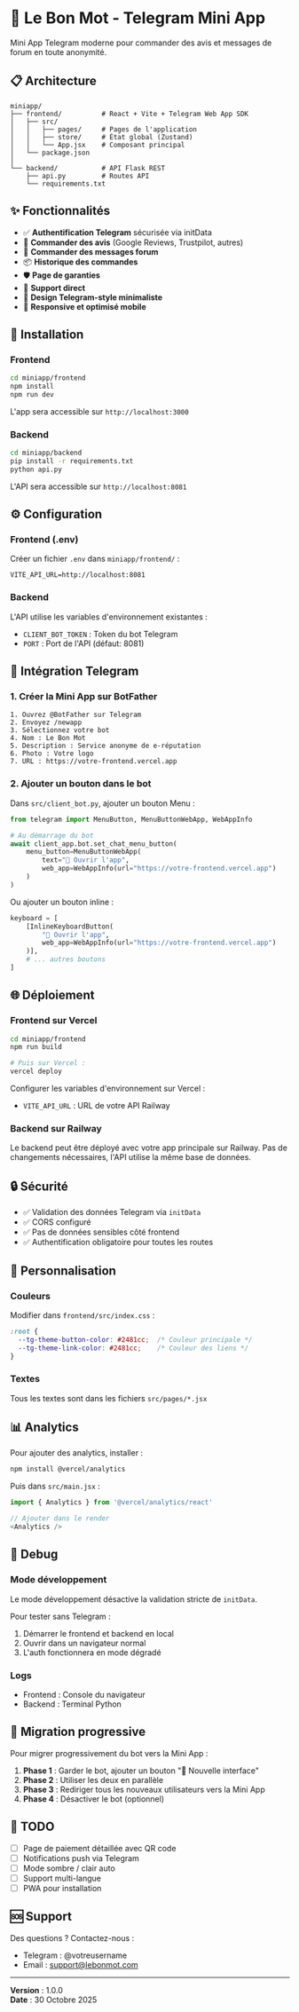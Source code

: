 # 🚀 Le Bon Mot - Telegram Mini App

Mini App Telegram moderne pour commander des avis et messages de forum en toute anonymité.

## 📋 Architecture

```
miniapp/
├── frontend/          # React + Vite + Telegram Web App SDK
│   ├── src/
│   │   ├── pages/     # Pages de l'application
│   │   ├── store/     # État global (Zustand)
│   │   └── App.jsx    # Composant principal
│   └── package.json
│
└── backend/           # API Flask REST
    ├── api.py         # Routes API
    └── requirements.txt
```

## ✨ Fonctionnalités

- ✅ **Authentification Telegram** sécurisée via initData
- 📝 **Commander des avis** (Google Reviews, Trustpilot, autres)
- 💬 **Commander des messages forum**
- 📦 **Historique des commandes**
- 🛡️ **Page de garanties**
- 💬 **Support direct**
- 🎨 **Design Telegram-style minimaliste**
- 📱 **Responsive et optimisé mobile**

## 🚀 Installation

### Frontend

```bash
cd miniapp/frontend
npm install
npm run dev
```

L'app sera accessible sur `http://localhost:3000`

### Backend

```bash
cd miniapp/backend
pip install -r requirements.txt
python api.py
```

L'API sera accessible sur `http://localhost:8081`

## ⚙️ Configuration

### Frontend (.env)

Créer un fichier `.env` dans `miniapp/frontend/` :

```env
VITE_API_URL=http://localhost:8081
```

### Backend

L'API utilise les variables d'environnement existantes :
- `CLIENT_BOT_TOKEN` : Token du bot Telegram
- `PORT` : Port de l'API (défaut: 8081)

## 📱 Intégration Telegram

### 1. Créer la Mini App sur BotFather

```
1. Ouvrez @BotFather sur Telegram
2. Envoyez /newapp
3. Sélectionnez votre bot
4. Nom : Le Bon Mot
5. Description : Service anonyme de e-réputation
6. Photo : Votre logo
7. URL : https://votre-frontend.vercel.app
```

### 2. Ajouter un bouton dans le bot

Dans `src/client_bot.py`, ajouter un bouton Menu :

```python
from telegram import MenuButton, MenuButtonWebApp, WebAppInfo

# Au démarrage du bot
await client_app.bot.set_chat_menu_button(
    menu_button=MenuButtonWebApp(
        text="🚀 Ouvrir l'app",
        web_app=WebAppInfo(url="https://votre-frontend.vercel.app")
    )
)
```

Ou ajouter un bouton inline :

```python
keyboard = [
    [InlineKeyboardButton(
        "🚀 Ouvrir l'app", 
        web_app=WebAppInfo(url="https://votre-frontend.vercel.app")
    )],
    # ... autres boutons
]
```

## 🌐 Déploiement

### Frontend sur Vercel

```bash
cd miniapp/frontend
npm run build

# Puis sur Vercel :
vercel deploy
```

Configurer les variables d'environnement sur Vercel :
- `VITE_API_URL` : URL de votre API Railway

### Backend sur Railway

Le backend peut être déployé avec votre app principale sur Railway.
Pas de changements nécessaires, l'API utilise la même base de données.

## 🔒 Sécurité

- ✅ Validation des données Telegram via `initData`
- ✅ CORS configuré
- ✅ Pas de données sensibles côté frontend
- ✅ Authentification obligatoire pour toutes les routes

## 🎨 Personnalisation

### Couleurs

Modifier dans `frontend/src/index.css` :

```css
:root {
  --tg-theme-button-color: #2481cc;  /* Couleur principale */
  --tg-theme-link-color: #2481cc;    /* Couleur des liens */
}
```

### Textes

Tous les textes sont dans les fichiers `src/pages/*.jsx`

## 📊 Analytics

Pour ajouter des analytics, installer :

```bash
npm install @vercel/analytics
```

Puis dans `src/main.jsx` :

```javascript
import { Analytics } from '@vercel/analytics/react'

// Ajouter dans le render
<Analytics />
```

## 🐛 Debug

### Mode développement

Le mode développement désactive la validation stricte de `initData`.

Pour tester sans Telegram :
1. Démarrer le frontend et backend en local
2. Ouvrir dans un navigateur normal
3. L'auth fonctionnera en mode dégradé

### Logs

- Frontend : Console du navigateur
- Backend : Terminal Python

## 🔄 Migration progressive

Pour migrer progressivement du bot vers la Mini App :

1. **Phase 1** : Garder le bot, ajouter un bouton "🚀 Nouvelle interface"
2. **Phase 2** : Utiliser les deux en parallèle
3. **Phase 3** : Rediriger tous les nouveaux utilisateurs vers la Mini App
4. **Phase 4** : Désactiver le bot (optionnel)

## 📝 TODO

- [ ] Page de paiement détaillée avec QR code
- [ ] Notifications push via Telegram
- [ ] Mode sombre / clair auto
- [ ] Support multi-langue
- [ ] PWA pour installation

## 🆘 Support

Des questions ? Contactez-nous :
- Telegram : @votreusername
- Email : support@lebonmot.com

---

**Version** : 1.0.0  
**Date** : 30 Octobre 2025

